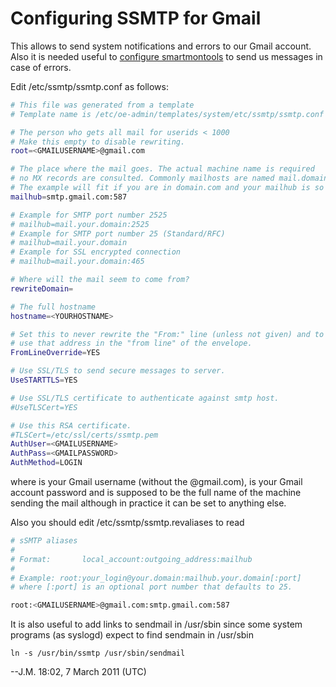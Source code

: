 # Configuring SSMTP for Gmail

This allows to send system notifications and errors to our Gmail account. Also it is needed useful to [configure smartmontools](Fixing_smartmontools.md) to send us messages in case of errors.

Edit /etc/ssmtp/ssmtp.conf as follows:
```bash
# This file was generated from a template
# Template name is /etc/oe-admin/templates/system/etc/ssmtp/ssmtp.conf

# The person who gets all mail for userids < 1000
# Make this empty to disable rewriting.
root=<GMAILUSERNAME>@gmail.com

# The place where the mail goes. The actual machine name is required
# no MX records are consulted. Commonly mailhosts are named mail.domain.com
# The example will fit if you are in domain.com and your mailhub is so named.
mailhub=smtp.gmail.com:587

# Example for SMTP port number 2525
# mailhub=mail.your.domain:2525
# Example for SMTP port number 25 (Standard/RFC)
# mailhub=mail.your.domain        
# Example for SSL encrypted connection
# mailhub=mail.your.domain:465

# Where will the mail seem to come from?
rewriteDomain=

# The full hostname
hostname=<YOURHOSTNAME>

# Set this to never rewrite the "From:" line (unless not given) and to
# use that address in the "from line" of the envelope.
FromLineOverride=YES

# Use SSL/TLS to send secure messages to server.
UseSTARTTLS=YES

# Use SSL/TLS certificate to authenticate against smtp host.
#UseTLSCert=YES

# Use this RSA certificate.
#TLSCert=/etc/ssl/certs/ssmtp.pem
AuthUser=<GMAILUSERNAME>
AuthPass=<GMAILPASSWORD>
AuthMethod=LOGIN
```
where <GMAILUSERNAME> is your Gmail username (without the @gmail.com), <GMAILPASSWORD> is your Gmail account password and <YOURHOSTNAME> is supposed to be the full name of the machine sending the mail although in practice it can be set to anything else.

Also you should edit /etc/ssmtp/ssmtp.revaliases to read
```bash
# sSMTP aliases
# 
# Format:       local_account:outgoing_address:mailhub
#
# Example: root:your_login@your.domain:mailhub.your.domain[:port]
# where [:port] is an optional port number that defaults to 25.

root:<GMAILUSERNAME>@gmail.com:smtp.gmail.com:587
```
It is also useful to add links to sendmail in /usr/sbin since some system programs (as syslogd) expect to find sendmain in /usr/sbin
```
ln -s /usr/bin/ssmtp /usr/sbin/sendmail
```
--J.M. 18:02, 7 March 2011 (UTC) 